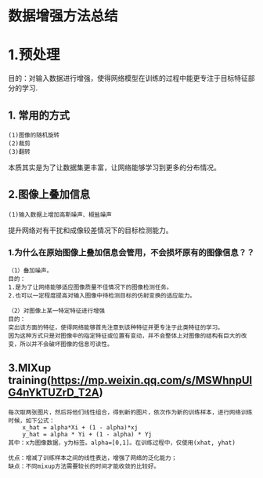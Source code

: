 # 数据增强方法总结
# 1.预处理
目的：对输入数据进行增强，使得网络模型在训练的过程中能更专注于目标特征部分的学习.
## 1. 常用的方式
	(1)图像的随机旋转
	(2)裁剪
	(3)翻转
本质其实是为了让数据集更丰富，让网络能够学习到更多的分布情况。

## 2.图像上叠加信息
	(1)输入数据上增加高斯噪声、椒盐噪声
提升网络对有干扰和成像较差情况下的目标检测能力。
### 1.为什么在原始图像上叠加信息会管用，不会损坏原有的图像信息？？
	（1）叠加噪声。
	目的：
	1.是为了让网络能够适应图像质量不佳情况下的图像检测任务。
	2.也可以一定程度提高对输入图像中待检测目标的仿射变换的适应能力。
	
	（2）对图像上某一特定特征进行增强
	目的：
	突出该方面的特征，使得网络能够首先注意到该种特征并更专注于此类特征的学习。
	因为这种方式只是对图像中的指定特征或位置有变动，并不会整体上对图像的结构有巨大的改变，所以并不会破坏图像的信息可读性。
## 3.MIXup training(https://mp.weixin.qq.com/s/MSWhnpUlG4nYkTUZrD_T2A)
	每次取两张图片，然后将他们线性组合，得到新的图片，依次作为新的训练样本，进行网络训练时候，如下公式：
		x_hat = alpha*Xi + (1 - alpha)*xj
		y_hat = alpha * Yi + (1 - alpha) * Yj
	其中：x为图像数据，y为标签。alpha=[0,1]。在训练过程中，仅使用(xhat, yhat)
	
	优点：增减了训练样本之间的线性表达，增强了网络的泛化能力；
	缺点：不同mixup方法需要较长的时间才能收敛的比较好。

